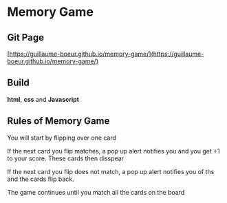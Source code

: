 # Memory Game

## Git Page

[https://guillaume-boeur.github.io/memory-game/](https://guillaume-boeur.github.io/memory-game/)

## Build

**html**, **css** and **Javascript**

## Rules of Memory Game
You will start by flipping over one card

If the next card you flip matches, a pop up alert notifies you and you get +1 to your score. 
These cards then disspear

If the next card you flip does not match, a pop up alert notifies you of ths and the cards flip back.

The game continues until you match all the cards on the board